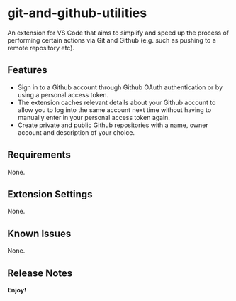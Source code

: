# git-and-github-utilities
An extension for VS Code that aims to simplify and speed up the process of performing certain actions via Git and Github (e.g. such as pushing to a remote repository etc).

## Features
- Sign in to a Github account through Github OAuth authentication or by using a personal access token.
- The extension caches relevant details about your Github account to allow you to log into the same account next time without having to manually enter in your personal access token again.
- Create private and public Github repositories with a name, owner account and description of your choice.

## Requirements
None.

## Extension Settings
None.

## Known Issues
None.

## Release Notes


**Enjoy!**
